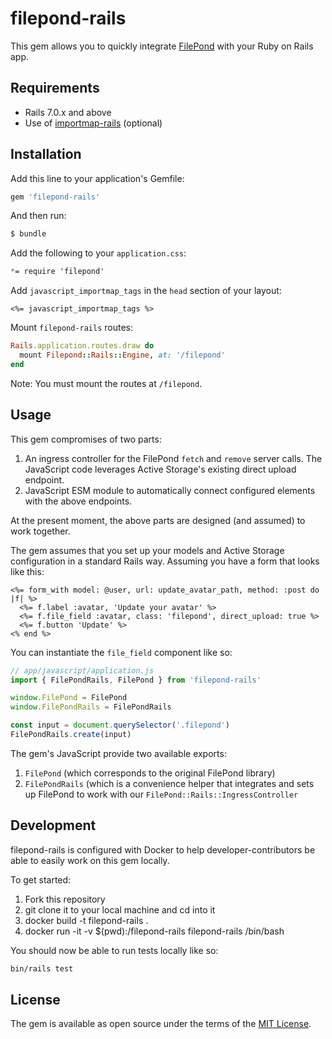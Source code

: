# filepond-rails

This gem allows you to quickly integrate [FilePond](https://github.com/pqina/filepond) with your Ruby on Rails app.

## Requirements
* Rails 7.0.x and above
* Use of [importmap-rails](https://github.com/rails/importmap-rails) (optional)

## Installation
Add this line to your application's Gemfile:

```ruby
gem 'filepond-rails'
```

And then run:
```bash
$ bundle
```

Add the following to your `application.css`:
```css
*= require 'filepond'
```

Add `javascript_importmap_tags` in the `head` section of your layout:
```erb
<%= javascript_importmap_tags %>
```

Mount `filepond-rails` routes:
```ruby
Rails.application.routes.draw do
  mount Filepond::Rails::Engine, at: '/filepond'
end
```

Note: You must mount the routes at `/filepond`.

## Usage

This gem compromises of two parts:
1. An ingress controller for the FilePond `fetch` and `remove` server calls. The JavaScript code leverages Active Storage's existing direct upload endpoint.
2. JavaScript ESM module to automatically connect configured elements with the above endpoints.

At the present moment, the above parts are designed (and assumed) to work together.

The gem assumes that you set up your models and Active Storage configuration in a standard Rails way. Assuming you have a form that looks like this:

```erb
<%= form_with model: @user, url: update_avatar_path, method: :post do |f| %>
  <%= f.label :avatar, 'Update your avatar' %>
  <%= f.file_field :avatar, class: 'filepond', direct_upload: true %>
  <%= f.button 'Update' %>
<% end %>
```

You can instantiate the `file_field` component like so:

```js
// app/javascript/application.js
import { FilePondRails, FilePond } from 'filepond-rails'

window.FilePond = FilePond
window.FilePondRails = FilePondRails

const input = document.querySelector('.filepond')
FilePondRails.create(input)
```

The gem's JavaScript provide two available exports:
1. `FilePond` (which corresponds to the original FilePond library)
2. `FilePondRails` (which is a convenience helper that integrates and sets up FilePond to work with our `FilePond::Rails::IngressController`

## Development

filepond-rails is configured with Docker to help developer-contributors be able to easily work on this gem locally.

To get started:

1. Fork this repository
2. git clone it to your local machine and cd into it
3. docker build -t filepond-rails .
4. docker run -it -v $(pwd):/filepond-rails filepond-rails /bin/bash

You should now be able to run tests locally like so:

```bash
bin/rails test
```

## License
The gem is available as open source under the terms of the [MIT License](https://opensource.org/licenses/MIT).

